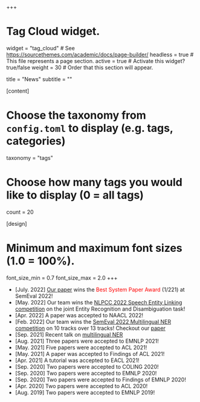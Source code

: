 +++
# Tag Cloud widget.
widget = "tag_cloud"  # See https://sourcethemes.com/academic/docs/page-builder/
headless = true  # This file represents a page section.
active = true  # Activate this widget? true/false
weight = 30  # Order that this section will appear.

title = "News"
subtitle = ""

[content]
  # Choose the taxonomy from `config.toml` to display (e.g. tags, categories)
  taxonomy = "tags"
  
  # Choose how many tags you would like to display (0 = all tags)
  count = 20

[design]
  # Minimum and maximum font sizes (1.0 = 100%).
  font_size_min = 0.7
  font_size_max = 2.0
+++
- [July. 2022] [Our paper](https://arxiv.org/abs/2203.00545) wins the <span style="color:red">Best System Paper Award</span> (1/221) at SemEval 2022!
- [May. 2022] Our team wins the [NLPCC 2022 Speech Entity Linking competition](http://tcci.ccf.org.cn/conference/2022/taskdata.php) on the joint Entity Recognition and Disambiguation task!  
- [Apr. 2022] A paper was accepted to NAACL 2022!
- [Feb. 2022] Our team wins the [SemEval 2022 Multilingual NER competition](https://multiconer.github.io/) on 10 tracks over 13 tracks! Checkout our [paper](https://arxiv.org/abs/2203.00545)
- [Sep. 2021] Recent talk on [multilingual NER](./resources/talk_multilingual_ner.pdf)
- [Aug. 2021] Three papers were accepted to EMNLP 2021!
- [May. 2021] Five papers were accepted to ACL 2021!
- [May. 2021] A paper was accepted to Findings of ACL 2021!
- [Apr. 2021] A tutorial was accepted to EACL 2021!
- [Sep. 2020] Two papers were accepted to COLING 2020!
- [Sep. 2020] Two papers were accepted to EMNLP 2020!
- [Sep. 2020] Two papers were accepted to Findings of EMNLP 2020!
- [Apr. 2020] Two papers were accepted to ACL 2020!
- [Aug. 2019] Two papers were accepted to EMNLP 2019!